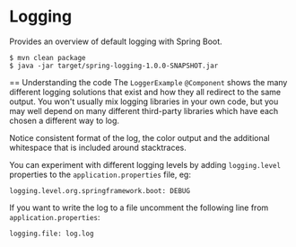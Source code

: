 # Logging
Provides an overview of default logging with Spring Boot.

```
$ mvn clean package
$ java -jar target/spring-logging-1.0.0-SNAPSHOT.jar
```

== Understanding the code
The `LoggerExample` `@Component` shows the many different logging solutions that exist
and how they all redirect to the same output. You won't usually mix logging libraries in
your own code, but you may well depend on many different third-party libraries which
have each chosen a different way to log.

Notice consistent format of the log, the color output and the additional whitespace that
is included around stacktraces.

You can experiment with different logging levels by adding `logging.level` properties
to the `application.properties` file, eg:

```
logging.level.org.springframework.boot: DEBUG
```

If you want to write the log to a file uncomment the following line from
`application.properties`:

```
logging.file: log.log
```
